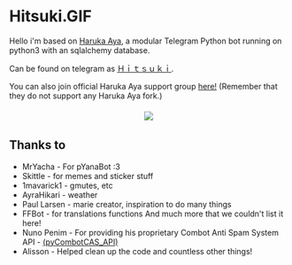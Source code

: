 # Hitsuki.GIF

Hello i'm based on [Haruka Aya](https://t.me/HarukaAyaBot), a modular Telegram Python bot running on python3 with an sqlalchemy database.

Can be found on telegram as [Ｈｉｔｓｕｋｉ](https://t.me/LordHitsuki_BOT).

You can also join official Haruka Aya support group [here!](https://t.me/HarukaAyaBot)
(Remember that they do not support any Haruka Aya fork.)

  <h6 align="center">
    <a href="https://t.me/AndroidRepo"><img src="https://img.shields.io/badge/Telegram-Channel-D7000B.svg" /></a>
  </h6>

## Thanks to

* MrYacha - For pYanaBot :3
* Skittle - for memes and sticker stuff
* 1mavarick1 - gmutes, etc 
* AyraHikari - weather
* Paul Larsen - marie creator, inspiration to do many things
* FFBot - for translations functions
And much more that we couldn't list it here!
* Nuno Penim - For providing his proprietary Combot Anti Spam System API - [(pyCombotCAS_API)](https://github.com/nunopenim/pyCombotCAS_API)
* Alisson - Helped clean up the code and countless other things!